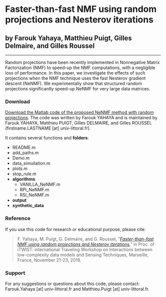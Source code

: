 # Faster-than-fast NMF using random projections and Nesterov iterations
## by Farouk Yahaya, Matthieu Puigt, Gilles Delmaire, and Gilles Roussel


-----


Random projections have been recently implemented in Nonnegative Matrix Factorization (NMF) to speed-up the NMF computations, with a negligible loss of performance. In this paper, we investigate the effects of such projections when the NMF technique uses the fast Nesterov gradient descent (NeNMF). We experimentally show that structured random projections significantly speed-up NeNMF for very large data matrices. 

### Download
[Download the Matlab code of the proposed NeNMF method with random projections](https://gogs.univ-littoral.fr/puigt/Faster-than-fast_NMF/src/master/Code).
The code was written by Farouk YAHAYA and is maintained by Farouk YAHAYA, Matthieu PUIGT, Gilles DELMAIRE, and Gilles ROUSSEL (firstname.LASTNAME [at] univ-littoral.fr).

It contains several functions and **folders**:

* README.m
* add_paths.m
* Demo.m
* data_simuilation.m
* plots.m
* stop_rule.m
* **algorithms**
    * VANILLA_NeNMF.m
    * RPI_NeNMF.m
    * RSI_NeNMF.m 
* **output**
* **synthetic_data**


### Reference
If you use this code for research or educational purpose, please cite:

> F. Yahaya, M. Puigt, G. Delmaire, and G. Roussel, *"[Faster-than-fast NMF using random projections and Nesterov iterations,](https://hal.archives-ouvertes.fr/hal-01859713)"* in Proc. of  iTWIST: international Traveling Workshop on Interactions between low-complexity data models and Sensing Techniques, Marseille, France, November 21-23, 2018. 
> 

### Support

For any suggestions or questions about this code, please contact: Farouk.Yahaya [at] univ-littoral.fr and Matthieu.Puigt [at] univ-littoral.fr.